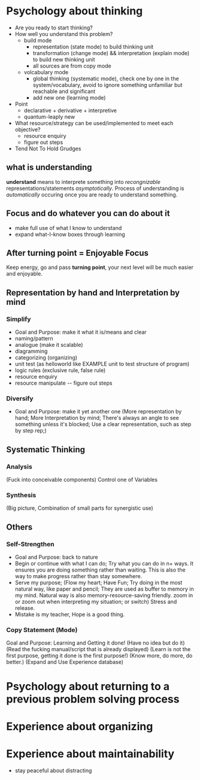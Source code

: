 # Psychology about thinking
* Are you ready to start thinking?
* How well you understand this problem?
  * build mode
	+ representation (state mode) to build thinking unit
	+ transformation (change mode) && interpretation (explain mode) to build new
	  thinking unit
	+ all sources are from copy mode
  * volcabulary mode
	+ global thinking (systematic mode), check one by one in the system/vocabulary,
   	avoid to ignore something unfamiliar but reachable and significant
	+ add new one (learning mode)
* Point
  * declarative + derivative + interpretive
  * quantum-leaply new
* What resource/strategy can be used/implemented to meet each objective?
	* resource enquiry
	* figure out steps
* Tend Not To Hold Grudges

## what is understanding
**understand** means to interprete something into *recongnizable*
representations/statements *asymptotically*. Process of understanding is
*automatically* occuring once you are ready to understand something.
## Focus and do whatever you can do about it
* make full use of what I know to understand
* expand what-I-know boxes through learning
## After turning point = Enjoyable Focus 
Keep energy, go and pass **turning point**, your next level will be much easier and
enjoyable. 


## Representation by hand and Interpretation by mind
### Simplify
* Goal and Purpose: make it what it is/means and clear
* naming/pattern
* analogue (make it scalable)
* diagramming
* categorizing (organizing)
* unit test (as helloworld like EXAMPLE unit to test structure of program)
* logic rules (exclusive rule, false rule)
* resource enquiry 
* resource manipulate -- figure out steps  

### Diversify
* Goal and Purpose: make it yet another one
(More representation by hand; More Interpretation by mind; There's always an angle to see something unless it's blocked; Use a clear representation, such as step by step rep;)

## Systematic Thinking
### Analysis
(Fuck into conceivable components)
Control one of Variables 

### Synthesis
(Big picture, Combination of small parts for synergistic use)

## Others
### Self-Strengthen 
* Goal and Purpose: back to nature
* Begin or continue with what I can do; Try what you can do in n+ ways. It ensures you are doing something rather than waiting. This is also the way to make progress rather than stay somewhere.
* Serve my purpose;
(Flow my heart; Have Fun; 
Try doing in the most natural way, like paper and pencil; They are used as buffer to memory in my mind. Natural way is also memory-resource-saving friendly.
zoom in or zoom out when interpreting my situation; or switch)
Stress and release.
* Mistake is my teacher, Hope is a good thing. 

### Copy Statement (Mode)
Goal and Purpose: Learning and Getting it done! 
(Have no idea but do it)
(Read the fucking manual/script that is already displayed)
(Learn is not the first purpose, getting it done is the first purpose!)
(Know more, do more, do better.)
(Expand and Use Experience database)

# Psychology about returning to a previous problem solving process

# Experience about organizing

# Experience about maintainability
* stay peaceful about distracting


